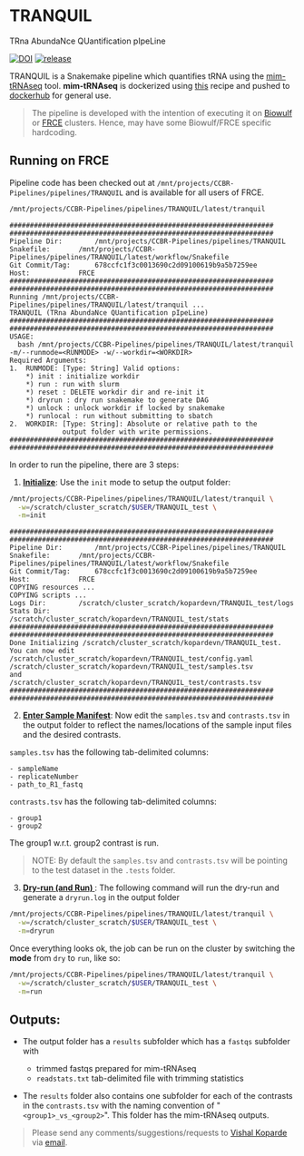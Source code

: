 # TRANQUIL

TRna AbundaNce QUantification pIpeLine

[![DOI](https://zenodo.org/badge/DOI/10.5281/zenodo.10162347.svg)](https://doi.org/10.5281/zenodo.10162347)
[![release](https://img.shields.io/github/v/release/CCBR/TRANQUIL?color=blue&label=latest%20release)](https://github.com/ccbr/TRANQUIL/releases/latest)

TRANQUIL is a Snakemake pipeline which quantifies tRNA using the [mim-tRNAseq](https://github.com/nedialkova-lab/mim-tRNAseq) tool.
**mim-tRNAseq** is dockerized using [this](https://github.com/CCBR/mim-tRNAseq/blob/889364b0dc877aa05630eeda0bd42a01bd19bfc6/Dockerfile) recipe
and pushed to [dockerhub](https://hub.docker.com/repository/docker/nciccbr/tranquil_mimseq) for general use.

> The pipeline is developed with the intention of executing it on [Biowulf](https://hpc.nih.gov/) or [FRCE](https://ncifrederick.cancer.gov/staff/frce/welcome) clusters. Hence, may have some Biowulf/FRCE specific hardcoding.

## Running on FRCE

Pipeline code has been checked out at `/mnt/projects/CCBR-Pipelines/pipelines/TRANQUIL` and is available for all users of FRCE.

```bash
/mnt/projects/CCBR-Pipelines/pipelines/TRANQUIL/latest/tranquil
```

```
#################################################################
#################################################################
Pipeline Dir: 		 /mnt/projects/CCBR-Pipelines/pipelines/TRANQUIL
Snakefile: 		 /mnt/projects/CCBR-Pipelines/pipelines/TRANQUIL/latest/workflow/Snakefile
Git Commit/Tag: 	 678ccfc1f3c0013690c2d09100619b9a5b7259ee
Host: 			 FRCE
#################################################################
#################################################################
Running /mnt/projects/CCBR-Pipelines/pipelines/TRANQUIL/latest/tranquil ...
TRANQUIL (TRna AbundaNce QUantification pIpeLine)
#################################################################
#################################################################
USAGE:
  bash /mnt/projects/CCBR-Pipelines/pipelines/TRANQUIL/latest/tranquil -m/--runmode=<RUNMODE> -w/--workdir=<WORKDIR>
Required Arguments:
1.  RUNMODE: [Type: String] Valid options:
    *) init : initialize workdir
    *) run : run with slurm
    *) reset : DELETE workdir dir and re-init it
    *) dryrun : dry run snakemake to generate DAG
    *) unlock : unlock workdir if locked by snakemake
    *) runlocal : run without submitting to sbatch
2.  WORKDIR: [Type: String]: Absolute or relative path to the
             output folder with write permissions.
#################################################################
#################################################################
```

In order to run the pipeline, there are 3 steps:

1. **<u>Initialize</u>**: Use the `init` mode to setup the output folder:

```bash
/mnt/projects/CCBR-Pipelines/pipelines/TRANQUIL/latest/tranquil \
  -w=/scratch/cluster_scratch/$USER/TRANQUIL_test \
  -m=init
```

```
#################################################################
#################################################################
Pipeline Dir: 		 /mnt/projects/CCBR-Pipelines/pipelines/TRANQUIL
Snakefile: 		 /mnt/projects/CCBR-Pipelines/pipelines/TRANQUIL/latest/workflow/Snakefile
Git Commit/Tag: 	 678ccfc1f3c0013690c2d09100619b9a5b7259ee
Host: 			 FRCE
COPYING resources ...
COPYING scripts ...
Logs Dir: 		 /scratch/cluster_scratch/kopardevn/TRANQUIL_test/logs
Stats Dir: 		 /scratch/cluster_scratch/kopardevn/TRANQUIL_test/stats
#################################################################
#################################################################
Done Initializing /scratch/cluster_scratch/kopardevn/TRANQUIL_test.
You can now edit
/scratch/cluster_scratch/kopardevn/TRANQUIL_test/config.yaml
/scratch/cluster_scratch/kopardevn/TRANQUIL_test/samples.tsv
and
/scratch/cluster_scratch/kopardevn/TRANQUIL_test/contrasts.tsv
#################################################################
#################################################################
```

2. **<u>Enter Sample Manifest</u>**: Now edit the `samples.tsv` and `contrasts.tsv` in the output folder to reflect the names/locations of the sample input files and the desired contrasts.

`samples.tsv` has the following tab-delimited columns:

    - sampleName
    - replicateNumber
    - path_to_R1_fastq

`contrasts.tsv` has the following tab-delimited columns:

    - group1
    - group2

The group1 w.r.t. group2 contrast is run.

> NOTE: By default the `samples.tsv` and `contrasts.tsv` will be pointing to the test dataset in the `.tests` folder.

3. **<u>Dry-run (and Run) </u>**: The following command will run the dry-run and generate a `dryrun.log` in the output folder

```bash
/mnt/projects/CCBR-Pipelines/pipelines/TRANQUIL/latest/tranquil \
  -w=/scratch/cluster_scratch/$USER/TRANQUIL_test \
  -m=dryrun
```

Once everything looks ok, the job can be run on the cluster by switching the **mode** from `dry` to `run`, like so:

```bash
/mnt/projects/CCBR-Pipelines/pipelines/TRANQUIL/latest/tranquil \
  -w=/scratch/cluster_scratch/$USER/TRANQUIL_test \
  -m=run
```

## Outputs:

- The output folder has a `results` subfolder which has a `fastqs` subfolder with

  - trimmed fastqs prepared for mim-tRNAseq
  - `readstats.txt` tab-delimited file with trimming statistics

- The `results` folder also contains one subfolder for each of the contrasts in the `contrasts.tsv` with the naming convention of "`<group1>_vs_<group2>`". This folder has the mim-tRNAseq outputs.

> Please send any comments/suggestions/requests to [Vishal Koparde](https://github.com/kopardev) via [email](mailto:vishal.koparde@nih.gov).

